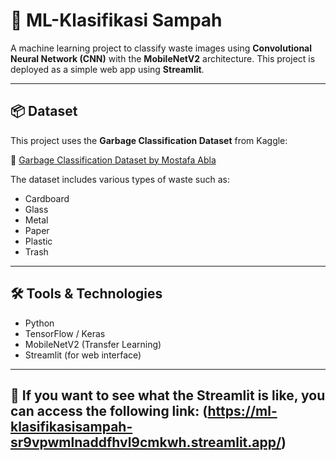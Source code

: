 # 🧠 ML-Klasifikasi Sampah

A machine learning project to classify waste images using **Convolutional Neural Network (CNN)** with the **MobileNetV2** architecture. This project is deployed as a simple web app using **Streamlit**.

---

## 📦 Dataset

This project uses the **Garbage Classification Dataset** from Kaggle:

🔗 [Garbage Classification Dataset by Mostafa Abla](https://www.kaggle.com/datasets/mostafaabla/garbage-classification?resource=download)

The dataset includes various types of waste such as:

- Cardboard
- Glass
- Metal
- Paper
- Plastic
- Trash

---

## 🛠️ Tools & Technologies

- Python
- TensorFlow / Keras
- MobileNetV2 (Transfer Learning)
- Streamlit (for web interface)

---

## 🚀 If you want to see what the Streamlit is like, you can access the following link: (https://ml-klasifikasisampah-sr9vpwmlnaddfhvl9cmkwh.streamlit.app/)
